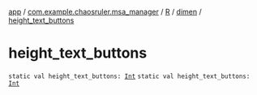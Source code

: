 [app](../../../index.md) / [com.example.chaosruler.msa_manager](../../index.md) / [R](../index.md) / [dimen](index.md) / [height_text_buttons](.)

# height_text_buttons

`static val height_text_buttons: `[`Int`](https://kotlinlang.org/api/latest/jvm/stdlib/kotlin/-int/index.html)
`static val height_text_buttons: `[`Int`](https://kotlinlang.org/api/latest/jvm/stdlib/kotlin/-int/index.html)